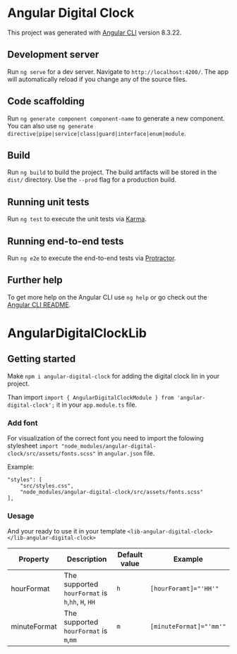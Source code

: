 # Angular Digital Clock

This project was generated with [Angular CLI](https://github.com/angular/angular-cli) version 8.3.22.

## Development server

Run `ng serve` for a dev server. Navigate to `http://localhost:4200/`. The app will automatically reload if you change any of the source files.

## Code scaffolding

Run `ng generate component component-name` to generate a new component. You can also use `ng generate directive|pipe|service|class|guard|interface|enum|module`.

## Build

Run `ng build` to build the project. The build artifacts will be stored in the `dist/` directory. Use the `--prod` flag for a production build.

## Running unit tests

Run `ng test` to execute the unit tests via [Karma](https://karma-runner.github.io).

## Running end-to-end tests

Run `ng e2e` to execute the end-to-end tests via [Protractor](http://www.protractortest.org/).

## Further help

To get more help on the Angular CLI use `ng help` or go check out the [Angular CLI README](https://github.com/angular/angular-cli/blob/master/README.md).


# AngularDigitalClockLib

## Getting started

Make `npm i angular-digital-clock` for adding the digital clock lin in your project.

Than import `import { AngularDigitalClockModule } from 'angular-digital-clock';` it in your `app.module.ts` file.

### Add font
For visualization of the correct font you need to import the folowing stylesheet `import "node_modules/angular-digital-clock/src/assets/fonts.scss"`
in `angular.json` file.

Example:
```
"styles": [
    "src/styles.css",
    "node_modules/angular-digital-clock/src/assets/fonts.scss"
],
```

### Uesage
And your ready to use it in your template `<lib-angular-digital-clock></lib-angular-digital-clock>`


| Property  | Description  | Default value   | Example  |
| ------------ | ------------ | ------------ | ------------ |
| hourFormat  | The supported `hourFormat` is `h`,`hh`, `H`, `HH`   | `h`  | `[hourForamt]="'HH'"`  |
| minuteFormat  | The supported `hourFormat` is `m`,`mm`   | `m`  | `[minuteFormat]="'mm'"`  |
